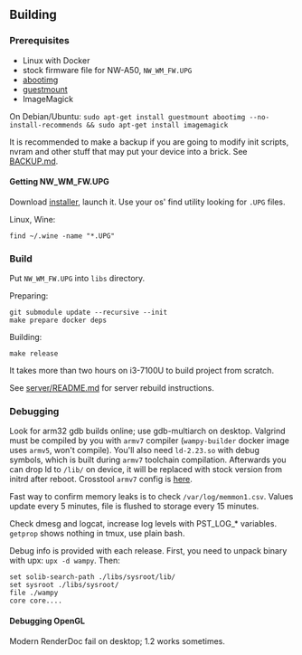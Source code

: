 ## Building

### Prerequisites

- Linux with Docker
- stock firmware file for NW-A50, `NW_WM_FW.UPG`
- [abootimg](https://github.com/ggrandou/abootimg)
- [guestmount](https://libguestfs.org/)
- ImageMagick

On Debian/Ubuntu: `sudo apt-get install guestmount abootimg --no-install-recommends && sudo apt-get install imagemagick`

It is recommended to make a backup if you are going to modify init scripts, nvram and other stuff that may put your
device into a brick. See [BACKUP.md](./BACKUP.md).

#### Getting NW_WM_FW.UPG

Download [installer](https://walkman.update.sony.net/fw/pc/A50/J/NW-A50_V1_02.exe), launch it. Use your os' find utility
looking for `.UPG` files.

Linux, Wine:

```shell
find ~/.wine -name "*.UPG"
```

### Build

Put `NW_WM_FW.UPG` into `libs` directory.

Preparing:

```shell
git submodule update --recursive --init
make prepare docker deps
```

Building:

```shell
make release
```

It takes more than two hours on i3-7100U to build project from scratch.

See [server/README.md](./server/README.md) for server rebuild instructions.

### Debugging

Look for arm32 gdb builds online; use gdb-multiarch on desktop. Valgrind must be compiled by you with `armv7`
compiler (`wampy-builder` docker image uses `armv5`, won't compile). You'll also need `ld-2.23.so` with debug symbols,
which is built during `armv7` toolchain compilation. Afterwards you can drop ld to `/lib/` on device, it will be
replaced with stock version from initrd after reboot. Crosstool `armv7` config is [here](./crosstool.armv7.config).

Fast way to confirm memory leaks is to check `/var/log/memmon1.csv`. Values update every 5 minutes, file is flushed to
storage every 15 minutes.

Check dmesg and logcat, increase log levels with PST_LOG_* variables. `getprop` shows nothing in tmux, use plain bash.

Debug info is provided with each release. First, you need to unpack binary with upx: `upx -d wampy`. Then:

```shell
set solib-search-path ./libs/sysroot/lib/
set sysroot ./libs/sysroot/
file ./wampy
core core....
```

#### Debugging OpenGL

Modern RenderDoc fail on desktop; 1.2 works sometimes.